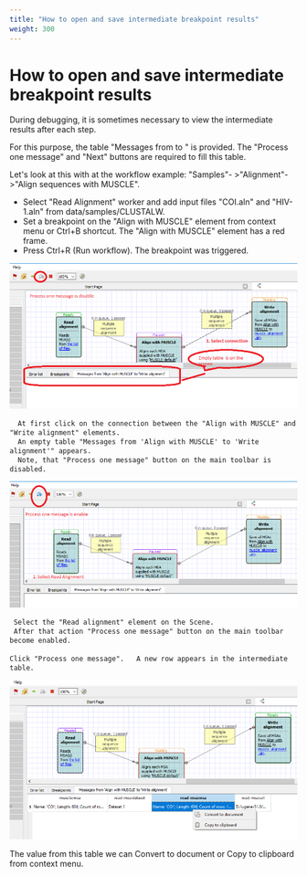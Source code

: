```yaml
---
title: "How to open and save intermediate breakpoint results"
weight: 300
---
```



# How to open and save intermediate breakpoint results

During debugging, it is sometimes necessary to view the intermediate results after each step.

For this purpose, the table "Messages from <worker1> to <worker2>" is provided. The "Process one message" and "Next" buttons are required to fill this table.

Let's look at this with at the workflow example: "Samples"- >"Alignment"->"Align sequences with MUSCLE".

*   Select   "Read Alignment" worker and add input files "COI.aln" and "HIV-1.aln" from data/samples/CLUSTALW.
*   Set a breakpoint on the "Align with MUSCLE" element from context menu or Ctrl+B shortcut.
    The "Align with MUSCLE" element has a red frame.
*   Press Ctrl+R  (Run workflow). The breakpoint was triggered.




![](/images/116293679/116293704.png)

      At first click on the connection between the "Align with MUSCLE" and "Write alignment" elements.
      An empty table "Messages from 'Align with MUSCLE' to 'Write alignment'" appears.
      Note, that "Process one message" button on the main toolbar is disabled.


![](/images/116293679/116293705.png)

     Select the "Read alignment" element on the Scene.
     After that action "Process one message" button on the main toolbar become enabled.

    Click "Process one message".   A new row appears in the intermediate table.




![](/images/116293679/116293706.png)

The value from this table we can Convert to document or Copy to clipboard from context menu.
